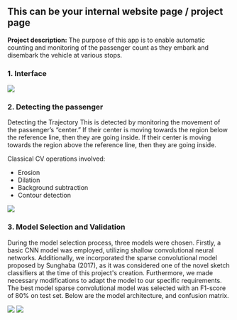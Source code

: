 ## This can be your internal website page / project page

**Project description:** The purpose of this app is to enable automatic counting and monitoring of the passenger count as they embark and disembark the vehicle at various stops.

### 1. Interface

<img src="images/cv/project_1/interface.png?raw=true"/>

### 2. Detecting the passenger

Detecting the Trajectory
This is detected by monitoring the movement of the passenger’s “center.”
If their center is moving towards the region below the reference line, then they are going inside.
If their center is moving towards the region above the reference line, then they are going inside.

Classical CV operations involved:

-   Erosion
-   Dilation
-   Background subtraction
-   Contour detection

<img src="images/cv/project_1/dataset.png?raw=true"/>

### 3. Model Selection and Validation

During the model selection process, three models were chosen. Firstly, a basic CNN model was employed, utilizing shallow convolutional neural networks. Additionally, we incorporated the sparse convolutional model proposed by Sunghaba (2017), as it was considered one of the novel sketch classifiers at the time of this project's creation. Furthermore, we made necessary modifications to adapt the model to our specific requirements. The best model sparse convolutional model was selected with an F1-score of 80% on test set. Below are the model architecture, and confusion matrix.

<img src="images/cv/project_1/dataset.png?raw=true"/>
<img src="images/cv/project_1/confusion_matrix.png?raw=true"/>
